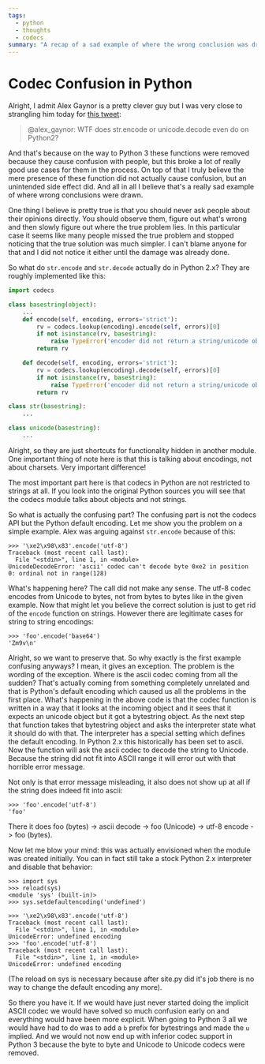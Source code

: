 ```yaml
---
tags:
  - python
  - thoughts
  - codecs
summary: "A recap of a sad example of where the wrong conclusion was drawn."
---
```


# Codec Confusion in Python

Alright, I admit Alex Gaynor is a pretty clever guy but I was very close
to strangling him today for [this tweet](https://twitter.com/alex_gaynor/status/234050951173005312):

> @alex_gaynor: WTF does str.encode or unicode.decode even do on Python2?
>

And that's because on the way to Python 3 these functions were removed
because they cause confusion with people, but this broke a lot of really
good use cases for them in the process.  On top of that I truly believe
the mere presence of these function did not actually cause confusion, but
an unintended side effect did.  And all in all I believe that's a really
sad example of where wrong conclusions were drawn.

One thing I believe is pretty true is that you should never ask people
about their opinions directly.  You should observe them, figure out what's
wrong and then slowly figure out where the true problem lies.  In this
particular case it seems like many people missed the true problem and
stopped noticing that the true solution was much simpler.  I can't blame
anyone for that and I did not notice it either until the damage was
already done.

So what do `str.encode` and `str.decode` actually do in Python 2.x?  They
are roughly implemented like this:

```python
import codecs

class basestring(object):
    ...
    def encode(self, encoding, errors='strict'):
        rv = codecs.lookup(encoding).encode(self, errors)[0]
        if not isinstance(rv, basestring):
            raise TypeError('encoder did not return a string/unicode object')
        return rv

    def decode(self, encoding, errors='strict'):
        rv = codecs.lookup(encoding).decode(self, errors)[0]
        if not isinstance(rv, basestring):
            raise TypeError('encoder did not return a string/unicode object')
        return rv

class str(basestring):
    ...

class unicode(basestring):
    ...
```

Alright, so they are just shortcuts for functionality hidden in another
module.  One important thing of note here is that this is talking about
encodings, not about charsets.  Very important difference!

The most important part here is that codecs in Python are not restricted
to strings at all.  If you look into the original Python sources you will
see that the codecs module talks about objects and not strings.

So what is actually the confusing part?  The confusing part is not the
codecs API but the Python default encoding.  Let me show you the problem
on a simple example.  Alex was arguing against `str.encode` because of
this:

```pycon
>>> '\xe2\x98\x83'.encode('utf-8')
Traceback (most recent call last):
  File "<stdin>", line 1, in <module>
UnicodeDecodeError: 'ascii' codec can't decode byte 0xe2 in position 0: ordinal not in range(128)
```

What's happening here?  The call did not make any sense.  The utf-8 codec
encodes from Unicode to bytes, not from bytes to bytes like in the given
example.  Now that might let you believe the correct solution is just to
get rid of the `encode` function on strings.  However there are
legitimate cases for string to string encodings:

```pycon
>>> 'foo'.encode('base64')
'Zm9v\n'
```

Alright, so we want to preserve that.  So why exactly is the first example
confusing anyways?  I mean, it gives an exception.  The problem is the
wording of the exception.  Where is the ascii codec coming from all the
sudden?  That's actually coming from something completely unrelated and
that is Python's default encoding which caused us all the problems in the
first place.  What's happening in the above code is that the codec
function is written in a way that it looks at the incoming object and it
sees that it expects an unicode object but it got a bytestring object.  As
the next step that function takes that bytestring object and asks the
interpreter state what it should do with that.  The interpreter has a
special setting which defines the default encoding.  In Python 2.x this
historically has been set to ascii.  Now the function will ask the ascii
codec to decode the string to Unicode.  Because the string did not fit
into ASCII range it will error out with that horrible error message.

Not only is that error message misleading, it also does not show up at all
if the string does indeed fit into ascii:

```pycon
>>> 'foo'.encode('utf-8')
'foo'
```

There it does foo (bytes) -> ascii decode -> foo (Unicode) -> utf-8 encode
-> foo (bytes).

Now let me blow your mind: this was actually envisioned when the module
was created initially.  You can in fact still take a stock Python 2.x
interpreter and disable that behavior:

```pycon
>>> import sys
>>> reload(sys)
<module 'sys' (built-in)>
>>> sys.setdefaultencoding('undefined')

>>> '\xe2\x98\x83'.encode('utf-8')
Traceback (most recent call last):
  File "<stdin>", line 1, in <module>
UnicodeError: undefined encoding
>>> 'foo'.encode('utf-8')
Traceback (most recent call last):
  File "<stdin>", line 1, in <module>
UnicodeError: undefined encoding
```

(The reload on sys is necessary because after site.py did it's job there
is no way to change the default encoding any more).

So there you have it.  If we would have just never started doing the
implicit ASCII codec we would have solved so much confusion early on and
everything would have been more explicit.  When going to Python 3 all we
would have had to do was to add a `b` prefix for bytestrings and made the
`u` implied.  And we would not now end up with inferior codec support in
Python 3 because the byte to byte and Unicode to Unicode codecs were
removed.
